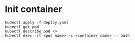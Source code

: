 # Init container


```
kubectl apply -f deploy.yaml
kubectl get pod
kubectl describe pod <>
kubectl exec -it <pod name> -c <container name> -- bash
```
